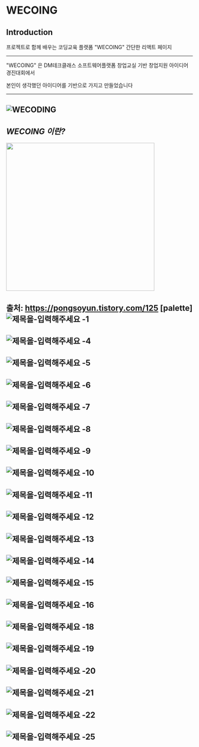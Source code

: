  

# WECOING 

## __Introduction__

프로젝트로 함께 배우는 코딩교육 플랫폼 "WECOING" 간단한 리액트 페이지

------------

"WECOING"  은 DM테크클래스 소프트웨어플랫폼 창업교실 기반 창업지원 아이디어 경진대회에서

본인이 생각했던 아이디어를 기반으로 가지고 만들었습니다
 
------------
![WECODING](https://user-images.githubusercontent.com/46067837/107915786-769b2500-6fa8-11eb-91d2-b018499e83bc.JPG)
------------
 
___WECOING 이란?___
------------
<img src = "https://user-images.githubusercontent.com/46067837/107916541-c9291100-6fa9-11eb-97a0-81495d8de930.png" width="400px">

출처: https://pongsoyun.tistory.com/125 [palette]
![제목을-입력해주세요 -1](https://user-images.githubusercontent.com/46067837/107916541-c9291100-6fa9-11eb-97a0-81495d8de930.png)
------------
![제목을-입력해주세요 -4](https://user-images.githubusercontent.com/46067837/107916545-c9c1a780-6fa9-11eb-9eff-43c659529046.png)
------------
![제목을-입력해주세요 -5](https://user-images.githubusercontent.com/46067837/107916546-ca5a3e00-6fa9-11eb-9b67-b19f24c7027e.png)
------------
![제목을-입력해주세요 -6](https://user-images.githubusercontent.com/46067837/107916548-ca5a3e00-6fa9-11eb-9156-e4d0beff0e02.png)
------------
![제목을-입력해주세요 -7](https://user-images.githubusercontent.com/46067837/107916549-caf2d480-6fa9-11eb-9a37-58e938a5126c.png)
------------
![제목을-입력해주세요 -8](https://user-images.githubusercontent.com/46067837/107916550-cb8b6b00-6fa9-11eb-9880-3a30b935f21b.png)
------------
![제목을-입력해주세요 -9](https://user-images.githubusercontent.com/46067837/107916552-cb8b6b00-6fa9-11eb-954d-0c51f961933c.png)
------------
![제목을-입력해주세요 -10](https://user-images.githubusercontent.com/46067837/107916553-cc240180-6fa9-11eb-8bd7-d24ddd926e54.png)
------------
![제목을-입력해주세요 -11](https://user-images.githubusercontent.com/46067837/107916554-cc240180-6fa9-11eb-9ecb-c002754cb632.png)
------------
![제목을-입력해주세요 -12](https://user-images.githubusercontent.com/46067837/107916555-ccbc9800-6fa9-11eb-8711-5db16a930199.png)
------------
![제목을-입력해주세요 -13](https://user-images.githubusercontent.com/46067837/107916519-c4645d00-6fa9-11eb-90e6-32a3bf64675e.png)
------------
![제목을-입력해주세요 -14](https://user-images.githubusercontent.com/46067837/107916521-c5958a00-6fa9-11eb-9bef-82dc003a8118.png)
------------
![제목을-입력해주세요 -15](https://user-images.githubusercontent.com/46067837/107916523-c62e2080-6fa9-11eb-91b6-8561d0fcb671.png)
------------
![제목을-입력해주세요 -16](https://user-images.githubusercontent.com/46067837/107916525-c62e2080-6fa9-11eb-8c70-e05fd58d6d70.png)
------------
![제목을-입력해주세요 -18](https://user-images.githubusercontent.com/46067837/107916527-c6c6b700-6fa9-11eb-944b-26413c974e52.png)
------------
![제목을-입력해주세요 -19](https://user-images.githubusercontent.com/46067837/107916529-c75f4d80-6fa9-11eb-93e1-31fbf16a2ae0.png)
------------
![제목을-입력해주세요 -20](https://user-images.githubusercontent.com/46067837/107916531-c75f4d80-6fa9-11eb-8cff-1d7fa954638b.png)
------------
![제목을-입력해주세요 -21](https://user-images.githubusercontent.com/46067837/107916532-c7f7e400-6fa9-11eb-9dc4-8ad0b1d6f8b4.png)
------------
![제목을-입력해주세요 -22](https://user-images.githubusercontent.com/46067837/107916534-c8907a80-6fa9-11eb-905e-a8fac92fa4b0.png)
------------
![제목을-입력해주세요 -25](https://user-images.githubusercontent.com/46067837/107916538-c9291100-6fa9-11eb-85b2-a71d43f4920c.png)
------------






